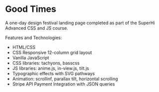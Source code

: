 # Good Times

A one-day design festival landing page completed as part of the SuperHi Advanced CSS and JS course.

Features and Technologies:
- HTML/CSS
- CSS Responsive 12-column grid layout
- Vanilla JavaScript
- CSS libraries: tachyons, basscss
- JS libraries: anime.js, in-view.js, tilt.js
- Typographic effects with SVG pathways
- Animation: scrollinf, parallax tilt, horizontal scrolling
- Stripe API Payment Integration with JSON queries


